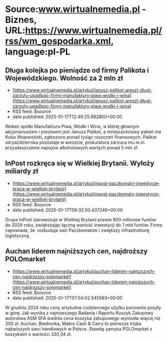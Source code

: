 # Source:www.wirtualnemedia.pl - Biznes, URL:https://www.wirtualnemedia.pl/rss/wm_gospodarka.xml, language:pl-PL

## Długa kolejka po pieniądze od firmy Palikota i Wojewódzkiego. Wolność za 2 mln zł
 - [https://www.wirtualnemedia.pl/artykul/janusz-palikot-areszt-dlugi-zarzuty-upadlosc-firmy-manufaktury-piwa-wodki-i-wina](https://www.wirtualnemedia.pl/artykul/janusz-palikot-areszt-dlugi-zarzuty-upadlosc-firmy-manufaktury-piwa-wodki-i-wina)
 - RSS feed: $source
 - date published: 2025-01-17T12:49:25.982800+00:00

Wobec spółki Manufaktura Piwa, Wódki i Wina, w której głównym akcjonariuszem i prezesem jest Janusz Palikot, a mniejszościowy pakiet ma Kuba Wojewódzki, zgłoszono ponad tysiąc roszczeń finansowych. Palikot od października pozostaje w areszcie, prokuratura zarzuca mu m.in. przywłaszczenie napojów alkoholowych wartych ponad 5 mln zł.

## InPost rozkręca się w Wielkiej Brytanii. Wyłoży miliardy zł
 - [https://www.wirtualnemedia.pl/artykul/inpost-paczkomaty-inwestycje-praca-w-wielkiej-brytanii](https://www.wirtualnemedia.pl/artykul/inpost-paczkomaty-inwestycje-praca-w-wielkiej-brytanii)
 - RSS feed: $source
 - date published: 2025-01-17T09:32:50.437246+00:00

Grupa InPost zainwestuje w Wielkiej Brytanii prawie 600 milionów funtów do 2029 roku, zwiększając łączną wartość inwestycji do 1 mld funtów. Firma zapowiada, że  rozbuduje sieć Paczkomatów i zwiększy infrastrukturę logistyczną.

## Auchan liderem najniższych cen, najdroższy POLOmarket
 - [https://www.wirtualnemedia.pl/artykul/auchan-liderem-najnizszych-cen-najdrozszy-polomarket](https://www.wirtualnemedia.pl/artykul/auchan-liderem-najnizszych-cen-najdrozszy-polomarket)
 - RSS feed: $source
 - date published: 2025-01-17T07:54:02.545583+00:00

W grudniu 2024 roku ceny artykułów codziennego użytku ponownie poszły w górę. Jak wynika z najnowszego Badania i Raportu Koszyk Zakupowy autorstwa ASM SFA średnia cena koszyka zakupowego wyniosła więcej niż 300 zł. Auchan, Biedronka, Makro Cash & Carry to pierwsza trójka najtańszych sieci handlowych w Polsce. Stawkę zamyka POLOmarket z koszykiem o wartości 330,34 zł.

